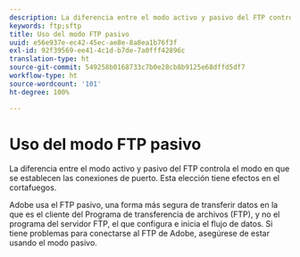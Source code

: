```yaml
---
description: La diferencia entre el modo activo y pasivo del FTP controla el modo en que se establecen las conexiones de puerto. Esta elección tiene efectos en el cortafuegos.
keywords: ftp;sftp
title: Uso del modo FTP pasivo
uuid: e56e937e-ec42-45ec-ae8e-8a8ea1b76f3f
exl-id: 92f39569-ee41-4c1d-b7de-7a0fff42896c
translation-type: ht
source-git-commit: 549258b0168733c7b0e28cb8b9125e68dffd5df7
workflow-type: ht
source-wordcount: '101'
ht-degree: 100%

---
```


# Uso del modo FTP pasivo

La diferencia entre el modo activo y pasivo del FTP controla el modo en que se establecen las conexiones de puerto. Esta elección tiene efectos en el cortafuegos.

Adobe usa el FTP pasivo, una forma más segura de transferir datos en la que es el cliente del Programa de transferencia de archivos (FTP), y no el programa del servidor FTP, el que configura e inicia el flujo de datos. Si tiene problemas para conectarse al FTP de Adobe, asegúrese de estar usando el modo pasivo.
